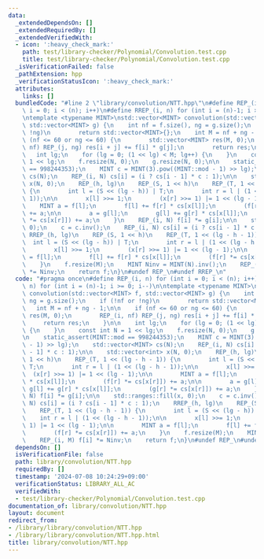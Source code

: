 ```yaml
---
data:
  _extendedDependsOn: []
  _extendedRequiredBy: []
  _extendedVerifiedWith:
  - icon: ':heavy_check_mark:'
    path: test/library-checker/Polynomial/Convolution.test.cpp
    title: test/library-checker/Polynomial/Convolution.test.cpp
  _isVerificationFailed: false
  _pathExtension: hpp
  _verificationStatusIcon: ':heavy_check_mark:'
  attributes:
    links: []
  bundledCode: "#line 2 \"library/convolution/NTT.hpp\"\n#define REP_(i, n) for (int\
    \ i = 0; i < (n); i++)\n#define RREP_(i, n) for (int i = (n)-1; i >= 0; i--)\n\
    \ntemplate <typename MINT>\nstd::vector<MINT> convolution(std::vector<MINT> f,\
    \ std::vector<MINT> g) {\n    int nf = f.size(), ng = g.size();\n    if (!nf or\
    \ !ng)\n        return std::vector<MINT>{};\n    int M = nf + ng - 1;\n\n    if\
    \ (nf <= 60 or ng <= 60) {\n        std::vector<MINT> res(M, 0);\n        REP_(i,\
    \ nf) REP_(j, ng) res[i + j] += f[i] * g[j];\n        return res;\n    }\n\n \
    \   int lg;\n    for (lg = 0; (1 << lg) < M; lg++) {\n    }\n    const int N =\
    \ 1 << lg;\n    f.resize(N, 0);\n    g.resize(N, 0);\n\n    static_assert(MINT::mod\
    \ == 998244353);\n    MINT c = MINT(3).pow((MINT::mod - 1) >> lg);\n    std::vector<MINT>\
    \ cs(N);\n    REP_(i, N) cs[i] = (i ? cs[i - 1] * c : 1);\n\n    std::vector<int>\
    \ x(N, 0);\n    REP_(h, lg)\n    REP_(S, 1 << h)\n    REP_(T, 1 << (lg - h - 1))\
    \ {\n        int l = (S << (lg - h)) | T;\n        int r = l | (1 << (lg - h -\
    \ 1));\n\n        x[l] >>= 1;\n        (x[r] >>= 1) |= 1 << (lg - 1);\n\n    \
    \    MINT a = f[l];\n        f[l] += f[r] * cs[x[l]];\n        (f[r] *= cs[x[r]])\
    \ += a;\n\n        a = g[l];\n        g[l] += g[r] * cs[x[l]];\n        (g[r]\
    \ *= cs[x[r]]) += a;\n    }\n    REP_(i, N) f[i] *= g[i];\n\n    std::ranges::fill(x,\
    \ 0);\n    c = c.inv();\n    REP_(i, N) cs[i] = (i ? cs[i - 1] * c : 1);\n   \
    \ RREP_(h, lg)\n    REP_(S, 1 << h)\n    REP_(T, 1 << (lg - h - 1)) {\n      \
    \  int l = (S << (lg - h)) | T;\n        int r = l | (1 << (lg - h - 1));\n\n\
    \        x[l] >>= 1;\n        (x[r] >>= 1) |= 1 << (lg - 1);\n\n        MINT a\
    \ = f[l];\n        f[l] += f[r] * cs[x[l]];\n        (f[r] *= cs[x[r]]) += a;\n\
    \    }\n    f.resize(M);\n    MINT Ninv = MINT(N).inv();\n    REP_(i, M) f[i]\
    \ *= Ninv;\n    return f;\n}\n#undef REP_\n#undef RREP_\n"
  code: "#pragma once\n#define REP_(i, n) for (int i = 0; i < (n); i++)\n#define RREP_(i,\
    \ n) for (int i = (n)-1; i >= 0; i--)\n\ntemplate <typename MINT>\nstd::vector<MINT>\
    \ convolution(std::vector<MINT> f, std::vector<MINT> g) {\n    int nf = f.size(),\
    \ ng = g.size();\n    if (!nf or !ng)\n        return std::vector<MINT>{};\n \
    \   int M = nf + ng - 1;\n\n    if (nf <= 60 or ng <= 60) {\n        std::vector<MINT>\
    \ res(M, 0);\n        REP_(i, nf) REP_(j, ng) res[i + j] += f[i] * g[j];\n   \
    \     return res;\n    }\n\n    int lg;\n    for (lg = 0; (1 << lg) < M; lg++)\
    \ {\n    }\n    const int N = 1 << lg;\n    f.resize(N, 0);\n    g.resize(N, 0);\n\
    \n    static_assert(MINT::mod == 998244353);\n    MINT c = MINT(3).pow((MINT::mod\
    \ - 1) >> lg);\n    std::vector<MINT> cs(N);\n    REP_(i, N) cs[i] = (i ? cs[i\
    \ - 1] * c : 1);\n\n    std::vector<int> x(N, 0);\n    REP_(h, lg)\n    REP_(S,\
    \ 1 << h)\n    REP_(T, 1 << (lg - h - 1)) {\n        int l = (S << (lg - h)) |\
    \ T;\n        int r = l | (1 << (lg - h - 1));\n\n        x[l] >>= 1;\n      \
    \  (x[r] >>= 1) |= 1 << (lg - 1);\n\n        MINT a = f[l];\n        f[l] += f[r]\
    \ * cs[x[l]];\n        (f[r] *= cs[x[r]]) += a;\n\n        a = g[l];\n       \
    \ g[l] += g[r] * cs[x[l]];\n        (g[r] *= cs[x[r]]) += a;\n    }\n    REP_(i,\
    \ N) f[i] *= g[i];\n\n    std::ranges::fill(x, 0);\n    c = c.inv();\n    REP_(i,\
    \ N) cs[i] = (i ? cs[i - 1] * c : 1);\n    RREP_(h, lg)\n    REP_(S, 1 << h)\n\
    \    REP_(T, 1 << (lg - h - 1)) {\n        int l = (S << (lg - h)) | T;\n    \
    \    int r = l | (1 << (lg - h - 1));\n\n        x[l] >>= 1;\n        (x[r] >>=\
    \ 1) |= 1 << (lg - 1);\n\n        MINT a = f[l];\n        f[l] += f[r] * cs[x[l]];\n\
    \        (f[r] *= cs[x[r]]) += a;\n    }\n    f.resize(M);\n    MINT Ninv = MINT(N).inv();\n\
    \    REP_(i, M) f[i] *= Ninv;\n    return f;\n}\n#undef REP_\n#undef RREP_"
  dependsOn: []
  isVerificationFile: false
  path: library/convolution/NTT.hpp
  requiredBy: []
  timestamp: '2024-07-08 10:24:29+09:00'
  verificationStatus: LIBRARY_ALL_AC
  verifiedWith:
  - test/library-checker/Polynomial/Convolution.test.cpp
documentation_of: library/convolution/NTT.hpp
layout: document
redirect_from:
- /library/library/convolution/NTT.hpp
- /library/library/convolution/NTT.hpp.html
title: library/convolution/NTT.hpp
---
```


